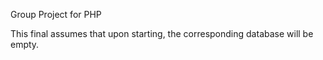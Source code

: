 Group Project for PHP

This final assumes that upon starting, the corresponding database will be empty.
